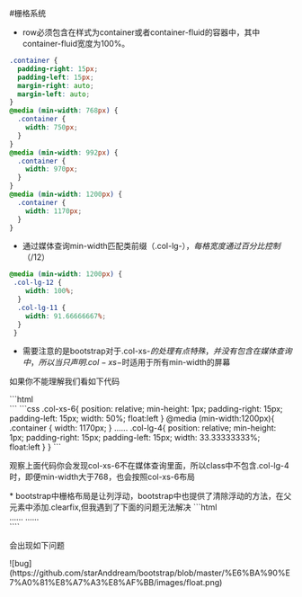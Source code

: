 #栅格系统
* row必须包含在样式为container或者container-fluid的容器中，其中container-fluid宽度为100%。
```css
.container {
  padding-right: 15px;
  padding-left: 15px;
  margin-right: auto;
  margin-left: auto;
}
@media (min-width: 768px) {
  .container {
    width: 750px;
  }
}
@media (min-width: 992px) {
  .container {
    width: 970px;
  }
}
@media (min-width: 1200px) {
  .container {
    width: 1170px;
  }
}
```
* 通过媒体查询min-width匹配类前缀（.col-lg-$），每格宽度通过百分比控制（$/12）
```css
@media (min-width: 1200px) {
 .col-lg-12 {
    width: 100%;
  }
  .col-lg-11 {
    width: 91.66666667%;
  }
 }
 ```
* 需要注意的是bootstrap对于.col-xs-$的处理有点特殊，并没有包含在媒体查询中，所以当只声明.col-xs-$时适用于所有min-width的屏幕
<p>如果你不能理解我们看如下代码</p>
```html
<div class="col-lg-4 col-xs-6"></div>
```
```css
.col-xs-6{
position: relative;
  min-height: 1px;
  padding-right: 15px;
  padding-left: 15px;
  width: 50%;
  float:left
}
@media (min-width:1200px){
.container {
    width: 1170px;
  }
......
.col-lg-4{
 position: relative;
  min-height: 1px;
  padding-right: 15px;
  padding-left: 15px;
  width: 33.33333333%;
  float:left
}
}
```
<p>观察上面代码你会发现col-xs-6不在媒体查询里面，所以class中不包含.col-lg-4时，即便min-width大于768，也会按照col-xs-6布局</p>
* bootstrap中栅格布局是让列浮动，bootstrap中也提供了清除浮动的方法，在父元素中添加.clearfix,但我遇到了下面的问题无法解决
```html
<div class="col-xs-4 col-lg-6"></div>
......
......
<div class="col-xs-4 col-lg-6"></div>
````
<p>会出现如下问题</p>
![bug](https://github.com/starAnddream/bootstrap/blob/master/%E6%BA%90%E7%A0%81%E8%A7%A3%E8%AF%BB/images/float.png)
<p>

